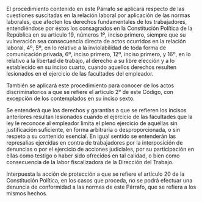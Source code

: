 El procedimiento contenido en este Párrafo se aplicará respecto de las cuestiones suscitadas en la relación laboral por aplicación de las normas laborales, que afecten los derechos fundamentales de los trabajadores, entendiéndose por éstos los consagrados en la Constitución Política de la República en su artículo 19, números 1º, inciso primero, siempre que su vulneración sea consecuencia directa de actos ocurridos en la relación laboral, 4º, 5º, en lo relativo a la inviolabilidad de toda forma de comunicación privada, 6º, inciso primero, 12º, inciso primero, y 16º, en lo relativo a la libertad de trabajo, al derecho a su libre elección y a lo establecido en su inciso cuarto, cuando aquellos derechos resulten lesionados en el ejercicio de las facultades del empleador.

También se aplicará este procedimiento para conocer de los actos discriminatorios a que se refiere el artículo 2° de este Código, con excepción de los contemplados en su inciso sexto.

Se entenderá que los derechos y garantías a que se refieren los incisos anteriores resultan lesionados cuando el ejercicio de las facultades que la ley le reconoce al empleador limita el pleno ejercicio de aquéllas sin justificación suficiente, en forma arbitraria o desproporcionada, o sin respeto a su contenido esencial. En igual sentido se entenderán las represalias ejercidas en contra de trabajadores por la interposición de denuncias o por el ejercicio de acciones judiciales, por su participación en ellas como testigo o haber sido ofrecidos en tal calidad, o bien como consecuencia de la labor fiscalizadora de la Dirección del Trabajo.

Interpuesta la acción de protección a que se refiere el artículo 20 de la Constitución Política, en los casos que proceda, no se podrá efectuar una denuncia de conformidad a las normas de este Párrafo, que se refiera a los mismos hechos.